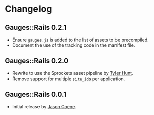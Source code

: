 # Changelog

## Gauges::Rails 0.2.1

* Ensure `gauges.js` is added to the list of assets to be precompiled.
* Document the use of the tracking code in the manifest file.


## Gauges::Rails 0.2.0

* Rewrite to use the Sprockets asset pipeline by [Tyler Hunt][tyler].
* Remove support for multiple `site_id`s per application.


## Gauges::Rails 0.0.1

* Initial release by [Jason Coene][jason].


[jason]: http://github.com/jcoene
[tyler]: http://github.com/tylerhunt
